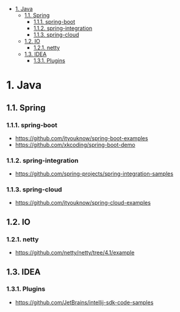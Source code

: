 
<!-- TOC -->

- [1. Java](#1-java)
    - [1.1. Spring](#11-spring)
        - [1.1.1. spring-boot](#111-spring-boot)
        - [1.1.2. spring-integration](#112-spring-integration)
        - [1.1.3. spring-cloud](#113-spring-cloud)
    - [1.2. IO](#12-io)
        - [1.2.1. netty](#121-netty)
    - [1.3. IDEA](#13-idea)
        - [1.3.1. Plugins](#131-plugins)

<!-- /TOC -->
# 1. Java
## 1.1. Spring
### 1.1.1. spring-boot
- https://github.com/ityouknow/spring-boot-examples
- https://github.com/xkcoding/spring-boot-demo
### 1.1.2. spring-integration
- https://github.com/spring-projects/spring-integration-samples 
### 1.1.3. spring-cloud
- https://github.com/ityouknow/spring-cloud-examples
## 1.2. IO
### 1.2.1. netty
- https://github.com/netty/netty/tree/4.1/example
## 1.3. IDEA
### 1.3.1. Plugins
- https://github.com/JetBrains/intellij-sdk-code-samples